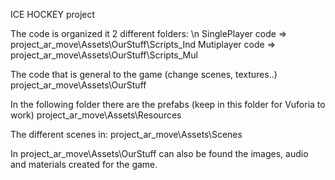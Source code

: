 ICE HOCKEY project

The code is organized it 2 different folders: \n
SinglePlayer code => project_ar_move\Assets\OurStuff\Scripts_Ind 
Mutiplayer code => project_ar_move\Assets\OurStuff\Scripts_Mul

The code that is general to the game (change scenes, textures..)
project_ar_move\Assets\OurStuff

In the following folder there are the prefabs (keep in this folder for Vuforia to work)
project_ar_move\Assets\Resources

The different scenes in:
project_ar_move\Assets\Scenes

In project_ar_move\Assets\OurStuff can also be found the images, audio and materials created for the game.
